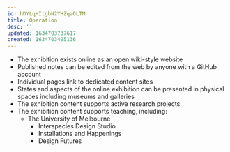 ```yaml
---
id: hDYLqHItgbN2YHZqaOLTM
title: Operation
desc: ''
updated: 1634703737617
created: 1634703495136
---
```

- The exhibition exists online as an open wiki-style website
- Published notes can be edited from the web by anyone with a GitHub account
- Individual pages link to dedicated content sites
- States and aspects of the online exhibition can be presented in physical spaces including museums and galleries
- The exhibition content supports active research projects
- The exhibition content supports teaching, including:
  - The University of Melbourne
    - Interspecies Design Studio
    - Installations and Happenings
    - Design Futures
